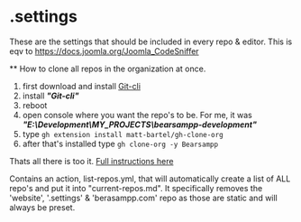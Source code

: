 # .settings

These are the settings that should be included in every repo & editor.
This is eqv to https://docs.joomla.org/Joomla_CodeSniffer

** How to clone all repos in the organization at once.

1. first download and install [Git-cli](https://cli.github.com/)
2. install _**"Git-cli"**_
3. reboot
4. open console where you want the repo's to be.  For me, it was **_"E:\Development\MY_PROJECTS\bearsampp-development"_**
5. type `gh extension install matt-bartel/gh-clone-org`
6. after that's installed type `gh clone-org -y Bearsampp`

Thats all there is too it.  [Full instructions here](https://github.com/matt-bartel/gh-clone-org)


Contains an action, list-repos.yml, that will automatically create a list of ALL repo's and put it into "current-repos.md".
It specifically removes the 'website', '.settings' & 'berasampp.com' repo as those are static and will always be preset.
